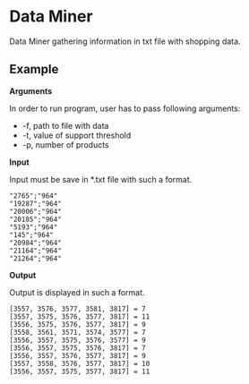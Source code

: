 Data Miner
============

Data Miner gathering information in txt file with shopping data.

Example
-------------------------

**Arguments**

In order to run program, user has to pass following arguments:

- -f, path to file with data
- -t, value of support threshold
- -p, number of products

**Input**

Input must be save in *.txt file with such a format.

    "2765";"964"
    "19287";"964"
    "20006";"964"
    "20185";"964"
    "5193";"964"
    "145";"964"
    "20984";"964"
    "21164";"964"
    "21264";"964"

**Output**

Output is displayed in such a format.

    [3557, 3576, 3577, 3581, 3817] = 7
    [3557, 3575, 3576, 3577, 3817] = 11
    [3556, 3575, 3576, 3577, 3817] = 9
    [3558, 3561, 3571, 3574, 3577] = 7
    [3556, 3557, 3575, 3576, 3577] = 9
    [3556, 3557, 3575, 3576, 3817] = 7
    [3556, 3557, 3576, 3577, 3817] = 9
    [3557, 3558, 3576, 3577, 3817] = 10
    [3556, 3557, 3575, 3577, 3817] = 11